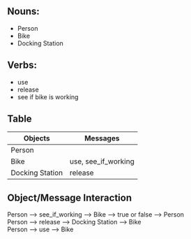 
## Nouns:
- Person
- Bike
- Docking Station

## Verbs:
- use
- release
- see if bike is working

## Table
|Objects         |Messages      |
|----------------|--------------|
|Person          |                   |
|Bike            |use, see_if_working|
|Docking Station |release       |

## Object/Message Interaction
Person --> see_if_working --> Bike --> true or false --> Person  
Person --> release --> Docking Station --> Bike  
Person --> use --> Bike  
